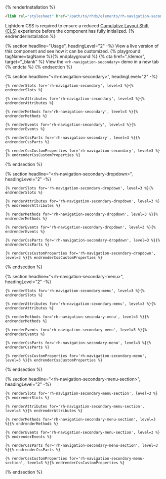 {% renderInstallation %}
~~~html
<link rel="stylesheet" href="/path/to/rhds/elements/rh-navigation-secondary/rh-navigation-secondary-lightdom.css">
~~~
Lightdom CSS is required to ensure a reduced [Cumulative Layout Shift (CLS)](https://web.dev/cls/) experience before the component has fully initialized.
{% endrenderInstallation %}

{% section headline="Usage", headingLevel="2" -%}
  View a live version of this component and see how it can be customized.
  {% playground tagName=tagName %}{% endplayground %}
  {% cta href="./demo/", target="_blank" %}
    View the `<rh-navigation-secondary>` demo in a new tab
  {% endcta %}
{% endsection %}

{% section headline="&lt;rh-navigation-secondary&gt;", headingLevel="2" -%}  

    {% renderSlots for='rh-navigation-secondary', level=3 %}{% endrenderSlots %}

    {% renderAttributes for='rh-navigation-secondary', level=3 %}{% endrenderAttributes %}

    {% renderMethods for='rh-navigation-secondary', level=3 %}{% endrenderMethods %}

    {% renderEvents for='rh-navigation-secondary', level=3 %}{% endrenderEvents %}

    {% renderCssParts for='rh-navigation-secondary', level=3 %}{% endrenderCssParts %}

    {% renderCssCustomProperties for='rh-navigation-secondary', level=3 %}{% endrenderCssCustomProperties %}
     
{% endsection %}

{% section headline="&lt;rh-navigation-secondary-dropdown&gt;", headingLevel="2" -%}  
  
    {% renderSlots for='rh-navigation-secondary-dropdown', level=3 %}{% endrenderSlots %}
  
    {% renderAttributes for='rh-navigation-secondary-dropdown', level=3 %}{% endrenderAttributes %}
  
    {% renderMethods for='rh-navigation-secondary-dropdown', level=3 %}{% endrenderMethods %}

    {% renderEvents for='rh-navigation-secondary-dropdown', level=3 %}{% endrenderEvents %}

    {% renderCssParts for='rh-navigation-secondary-dropdown', level=3 %}{% endrenderCssParts %}

    {% renderCssCustomProperties for='rh-navigation-secondary-dropdown', level=3 %}{% endrenderCssCustomProperties %}
    
{% endsection %}

{% section headline="&lt;rh-navigation-secondary-menu&gt;", headingLevel="2" -%}  
  
    {% renderSlots for='rh-navigation-secondary-menu', level=3 %}{% endrenderSlots %}

    {% renderAttributes for='rh-navigation-secondary-menu', level=3 %}{% endrenderAttributes %}

    {% renderMethods for='rh-navigation-secondary-menu', level=3 %}{% endrenderMethods %}

    {% renderEvents for='rh-navigation-secondary-menu', level=3 %}{% endrenderEvents %}

    {% renderCssParts for='rh-navigation-secondary-menu', level=3 %}{% endrenderCssParts %}
  
    {% renderCssCustomProperties for='rh-navigation-secondary-menu', level=3 %}{% endrenderCssCustomProperties %}
    
{% endsection %}

{% section headline="&lt;rh-navigation-secondary-menu-section&gt;", headingLevel="2" -%}  
  
    {% renderSlots for='rh-navigation-secondary-menu-section', level=3 %}{% endrenderSlots %}

    {% renderAttributes for='rh-navigation-secondary-menu-section', level=3 %}{% endrenderAttributes %}

    {% renderMethods for='rh-navigation-secondary-menu-section', level=3 %}{% endrenderMethods %}
   
    {% renderEvents for='rh-navigation-secondary-menu-section', level=3 %}{% endrenderEvents %}

    {% renderCssParts for='rh-navigation-secondary-menu-section', level=3 %}{% endrenderCssParts %}

    {% renderCssCustomProperties for='rh-navigation-secondary-menu-section', level=3 %}{% endrenderCssCustomProperties %}
    
{% endsection %}
